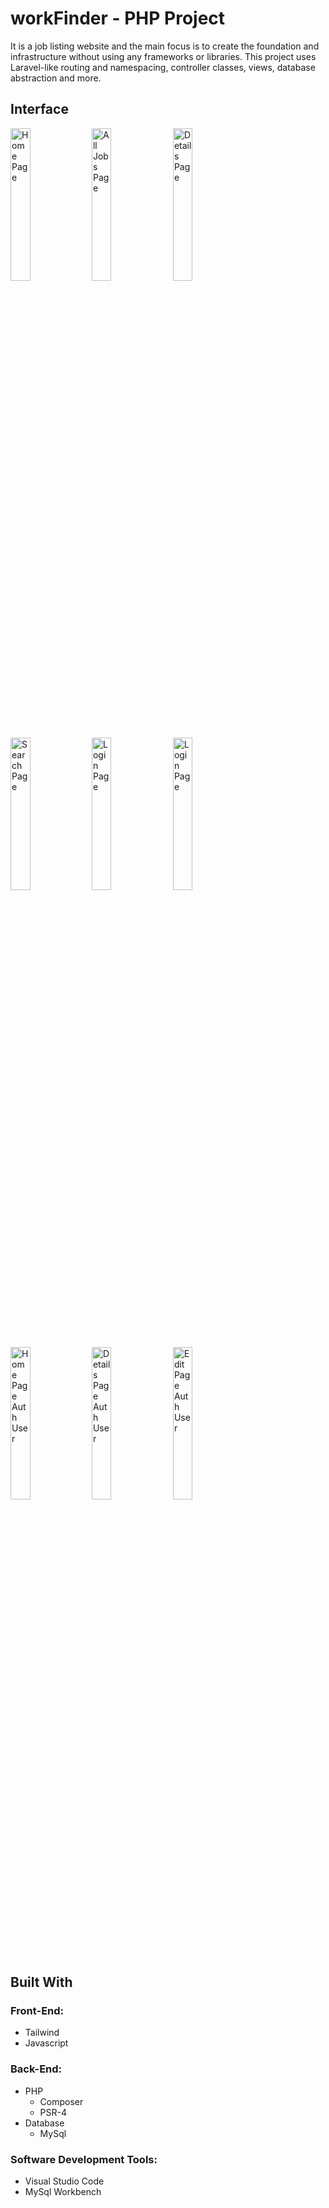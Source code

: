 # workFinder - PHP Project

It is a job listing website and the main focus is to create the foundation and infrastructure without using any frameworks or libraries. This project uses Laravel-like routing and namespacing, controller classes, views, database abstraction and more.

## Interface
<img src="https://github.com/GrigorisPan/workFinder-php/assets/32704151/2c31d4da-e4b4-4059-8fa3-f3e8e24f620e" alt="Home Page" width=25% height=25%>
<img src="https://github.com/GrigorisPan/workFinder-php/assets/32704151/167ab3ed-e248-4468-b06e-2da8ed1c872b" alt="All Jobs Page" width=25% height=25%>
<img src="https://github.com/GrigorisPan/workFinder-php/assets/32704151/e95f81b5-8907-4f95-a389-467889c854a4" alt="Details Page" width=25% height=25%>
<img src="https://github.com/GrigorisPan/workFinder-php/assets/32704151/c2812e5b-194e-4828-b7b8-569035ca5bb6" alt="Search Page" width=25% height=25%>
<img src="https://github.com/GrigorisPan/workFinder-php/assets/32704151/79aba1fa-d74b-459a-8dc0-c813090e09f8" alt="Login Page" width=25% height=25%>
<img src="https://github.com/GrigorisPan/workFinder-php/assets/32704151/2a71fa52-cb35-4608-8b79-67f3456a4cae" alt="Login Page" width=25% height=25%>
<img src="https://github.com/GrigorisPan/workFinder-php/assets/32704151/2f19196d-de96-400f-acbf-1d6b5e6bdbe7" alt="Home Page Auth User" width=25% height=25%>
<img src="https://github.com/GrigorisPan/workFinder-php/assets/32704151/0f6d6b3e-de2f-4694-a56e-99fa5c083988" alt="Details Page Auth User" width=25% height=25%>
<img src="https://github.com/GrigorisPan/workFinder-php/assets/32704151/0da78b94-b81c-40c7-9fec-fa04f42c7bf2" alt="Edit Page Auth User" width=25% height=25%>

## Built With
### Front-End: 
- Tailwind
- Javascript
### Back-End: 
- PHP
  - Composer
  - PSR-4
- Database
  - MySql
### Software Development Tools:
- Visual Studio Code
- MySql Workbench
